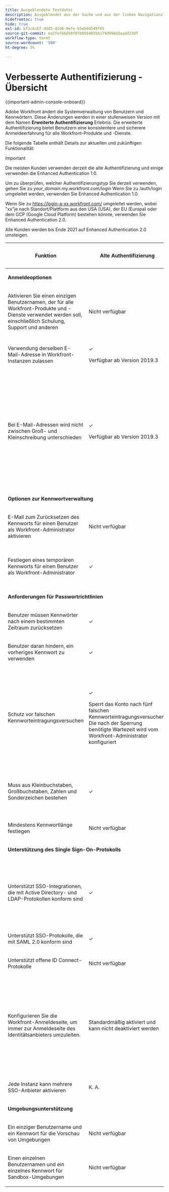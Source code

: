 ```yaml
---
title: Ausgeblendete Testdatei
description: Ausgeblendet aus der Suche und aus der linken Navigationsleiste
hidefromtoc: true
hide: true
exl-id: bf3c6c6f-ddd5-42d0-9efe-b5eb94549f85
source-git-commit: ea2fef66d50f07b05648356179d996d3aa4d23df
workflow-type: tm+mt
source-wordcount: '580'
ht-degree: 3%

---
```


# Verbesserte Authentifizierung - Übersicht

<!-- enhanced authentication is no longer available for workfront customers -->

{{important-admin-console-onboard}}

Adobe Workfront ändert die Systemverwaltung von Benutzern und Kennwörtern. Diese Änderungen werden in einer stufenweisen Version mit dem Namen **Erweiterte Authentifizierung** Erlebnis. Die erweiterte Authentifizierung bietet Benutzern eine konsistentere und sicherere Anmeldeerfahrung für alle Workfront-Produkte und -Dienste.

Die folgende Tabelle enthält Details zur aktuellen und zukünftigen Funktionalität:

>[!IMPORTANT]
>
>Die meisten Kunden verwenden derzeit die alte Authentifizierung und einige verwenden die Enhanced Authentication 1.0.
> 
>Um zu überprüfen, welcher Authentifizierungstyp Sie derzeit verwenden, gehen Sie zu *your_domain*.my.workfront.com/login Wenn Sie zu /auth/login umgeleitet werden, verwenden Sie Enhanced Authentication 1.0.
> 
>Wenn Sie zu https://login-a-xx.workfront.com/ umgeleitet werden, wobei &quot;xx&quot;je nach Standort/Plattform aus den USA (USA), der EU (Europa) oder dem GCP (Google Cloud Platform) bestehen könnte, verwenden Sie Enhanced Authentication 2.0.
>
>Alle Kunden werden bis Ende 2021 auf Enhanced Authentication 2.0 umsteigen.

<table style="table-layout:auto"> 
 <col> 
 <col> 
 <col> 
 <col data-mc-conditions=""> 
 <thead> 
  <tr> 
   <th> <p><strong>Funktion</strong> </p> </th> 
   <th><strong>Alte Authentifizierung</strong> </th> 
   <th><strong>Erweiterte Authentifizierung 1.0</strong> </th> 
   <th> <p>Erweiterte Authentifizierung 2.0</p> </th> 
  </tr> 
 </thead> 
 <tbody> 
  <tr> 
   <td colspan="3"> <p><strong>Anmeldeoptionen</strong> </p> </td> 
   <td> <p> </p> </td> 
  </tr> 
  <tr> 
   <td> <p>Aktivieren Sie einen einzigen Benutzernamen, der für alle Workfront-Produkte und -Dienste verwendet werden soll, einschließlich Schulung, Support und anderen</p> </td> 
   <td>Nicht verfügbar</td> 
   <td> <p>Nicht verfügbar</p> </td> 
   <td> <p>✓</p> </td> 
  </tr> 
  <tr> 
   <td> <p>Verwendung derselben E-Mail-Adresse in Workfront-Instanzen zulassen</p> </td> 
   <td> <p>✓</p> <p>Verfügbar ab Version 2019.3</p> </td> 
   <td> <p>✓</p> <p>Verfügbar ab Version 2019.3</p> </td> 
   <td> <p>✓</p> <p>Verfügbar ab Version 2019.3</p> </td> 
  </tr> 
  <tr> 
   <td> <p>Bei E-Mail-Adressen wird nicht zwischen Groß- und Kleinschreibung unterschieden</p> </td> 
   <td> <p>✓</p> <p>Verfügbar ab Version 2019.3</p> </td> 
   <td> <p>✓</p> <p>Mehrere Benutzer können nicht dieselbe E-Mail-Adresse haben, wenn sich die Adresse nur von Fall zu Fall unterscheidet. </p> </td> 
   <td> <p>✓</p> <p>Mehrere Benutzer können nicht dieselbe E-Mail-Adresse haben, wenn sich die Adresse nur von Fall zu Fall unterscheidet. </p> <p>Workfront-Administratoren werden Ende 2019 benachrichtigt, damit sie mit der Behebung doppelter E-Mail-Adressen beginnen können.</p> </td> 
  </tr> 
  <tr> 
   <td colspan="3"> <p><strong>Optionen zur Kennwortverwaltung</strong> </p> </td> 
   <td> <p> </p> </td> 
  </tr> 
  <tr> 
   <td> <p>E-Mail zum Zurücksetzen des Kennworts für einen Benutzer als Workfront-Administrator aktivieren</p> </td> 
   <td> <p>Nicht verfügbar </p> </td> 
   <td> <p>✓</p> </td> 
   <td> <p>✓</p> </td> 
  </tr> 
  <tr> 
   <td> <p>Festlegen eines temporären Kennworts für einen Benutzer als Workfront-Administrator</p> </td> 
   <td> <p>✓</p> </td> 
   <td> <p>Nicht geplant</p> <p>Diese Funktion ist keine Best Practice für Sicherheitsmaßnahmen</p> </td> 
   <td> <p>Nicht geplant</p> <p>Diese Funktion ist keine Best Practice für Sicherheitsmaßnahmen</p> </td> 
  </tr> 
  <tr> 
   <td colspan="3"> <p><strong>Anforderungen für Passwortrichtlinien</strong> </p> </td> 
   <td> <p> </p> </td> 
  </tr> 
  <tr> 
   <td> <p>Benutzer müssen Kennwörter nach einem bestimmten Zeitraum zurücksetzen</p> </td> 
   <td>✓</td> 
   <td> <p>Nicht geplant</p> </td> 
   <td> <p>✓</p> </td> 
  </tr> 
  <tr> 
   <td> <p>Benutzer daran hindern, ein vorheriges Kennwort zu verwenden </p> </td> 
   <td>✓</td> 
   <td>Nicht geplant </td> 
   <td> <p>✓</p> </td> 
  </tr> 
  <tr> 
   <td> <p>Schutz vor falschen Kennworteintragungsversuchen </p> </td> 
   <td> <p>✓ </p> <p>Sperrt das Konto nach fünf falschen Kennworteintragungsversuchen. Die nach der Sperrung benötigte Wartezeit wird vom Workfront-Administrator konfiguriert</p> </td> 
   <td> <p>✓</p> <p>Die Wartezeit wird exponentiell nach jedem aufeinander folgenden fehlerhaften Passwort erhöht, das auf Best Practices der Branche basiert. der erforderliche Zeitraum vom Workfront-Administrator nicht konfiguriert werden kann</p> </td> 
   <td> <p>✓</p> <p>Verwendet einen Sperralgorithmus, der eine Vielzahl verdächtiger Verhaltensweisen proaktiv blockiert.</p> </td> 
  </tr> 
  <tr> 
   <td> <p>Muss aus Kleinbuchstaben, Großbuchstaben, Zahlen und Sonderzeichen bestehen</p> </td> 
   <td>✓</td> 
   <td> <p>✓ </p> <p>Höhere Flexibilität bei der Auswahl bestimmter Anforderungen</p> </td> 
   <td> <p>✓</p> <p> 
     </p> </td> 
  </tr> 
  <tr> 
   <td> <p>Mindestens Kennwortlänge festlegen </p> </td> 
   <td> Nicht verfügbar </td> 
   <td> ✓ </td> 
   <td> <p>✓</p> </td> 
  </tr> 
  <!--
   <tr data-mc-conditions="QuicksilverOrClassic.Draft mode"> 
    <td>Restrict users from using more than 2 identical characters in a row</td> 
    <td>Not available</td> 
    <td>Not available</td> 
    <td> <p>✓</p> </td> 
   </tr>
  --> 
  <tr> 
   <td colspan="3"> <p><strong>Unterstützung des Single Sign-On-Protokolls</strong></p> </td> 
   <td> </td> 
  </tr> 
  <tr> 
   <td> <p>Unterstützt SSO-Integrationen, die mit Active Directory- und LDAP-Protokollen konform sind</p> </td> 
   <td> ✓ </td> 
   <td> <p> Veraltet</p> <p>Active Directory-, Azure- und LDAP-Systeme sollten SAML 2.0 verwenden</p> </td> 
   <td> <p>Veraltet</p> <p>Active Directory-, Azure- und LDAP-Systeme können mit verschlüsseltem SAML 2.0 oder OpenID Connect konfiguriert werden.</p> </td> 
  </tr> 
  <tr> 
   <td> <p>Unterstützt SSO-Protokolle, die mit SAML 2.0 konform sind </p> </td> 
   <td>✓</td> 
   <td> ✓ </td> 
   <td> <p>✓</p> </td> 
  </tr> 
  <tr> 
   <td> <p>Unterstützt offene ID Connect-Protokolle</p> </td> 
   <td> <p>Nicht verfügbar</p> </td> 
   <td> <p>Nicht verfügbar</p> </td> 
   <td> <p>✓</p> </td> 
  </tr> 
  <tr> 
   <td> <p> Konfigurieren Sie die Workfront-Anmeldeseite, um immer zur Anmeldeseite des Identitätsanbieters umzuleiten. </p> </td> 
   <td> Standardmäßig aktiviert und kann nicht deaktiviert werden</td> 
   <td> <p>✓</p> <p>Der Workfront-Administrator kann die Anmeldeseite konfigurieren, um zur Anmeldeseite des Identitätsanbieters umzuleiten, oder eine Anmelde-Schaltfläche oder Schaltflächen konfigurieren.</p> </td> 
   <td> <p>✓</p> <p> Workfront-Administratoren können die Anmeldeseite so konfigurieren, dass sie zur Anmeldeseite des Identitätsanbieters weitergeleitet wird, oder eine Anmelde-Schaltfläche oder Schaltflächen konfigurieren.</p> </td> 
  </tr> 
  <tr> 
   <td> <p>Jede Instanz kann mehrere SSO-Anbieter aktivieren</p> </td> 
   <td> <p>K. A.</p> </td> 
   <td> <p>Nicht geplant</p> </td> 
   <td> <p>✓</p> </td> 
  </tr> 
  <tr> 
   <td colspan="3"> <p><strong>Umgebungsunterstützung</strong> </p> </td> 
   <td> </td> 
  </tr> 
  <tr> 
   <td> <p>Ein einziger Benutzername und ein Kennwort für die Vorschau von Umgebungen</p> </td> 
   <td> <p>Nicht verfügbar</p> </td> 
   <td> <p>Nicht verfügbar</p> </td> 
   <td> <p>✓</p> </td> 
  </tr> 
  <tr> 
   <td> <p>Einen einzelnen Benutzernamen und ein einzelnes Kennwort für Sandbox-Umgebungen</p> </td> 
   <td> <p>Nicht verfügbar</p> </td> 
   <td> <p>Nicht verfügbar</p> </td> 
   <td> <p>✓</p> </td> 
  </tr> 
  <!--
   <tr> 
    <td> <p>Available for Production environments</p> </td> 
    <td>✓</td> 
    <td> ✓&nbsp;</td> 
    <td> <p>✓</p> </td> 
   </tr>
   <tr data-mc-conditions="QuicksilverOrClassic.Draft mode"> 
    <td> Available for Preview and Sandbox environments&nbsp;</td> 
    <td> ✓&nbsp;</td> 
    <td> ✓</td> 
    <td> <p>✓</p> </td> 
   </tr>
  --> 
 </tbody> 
</table>
